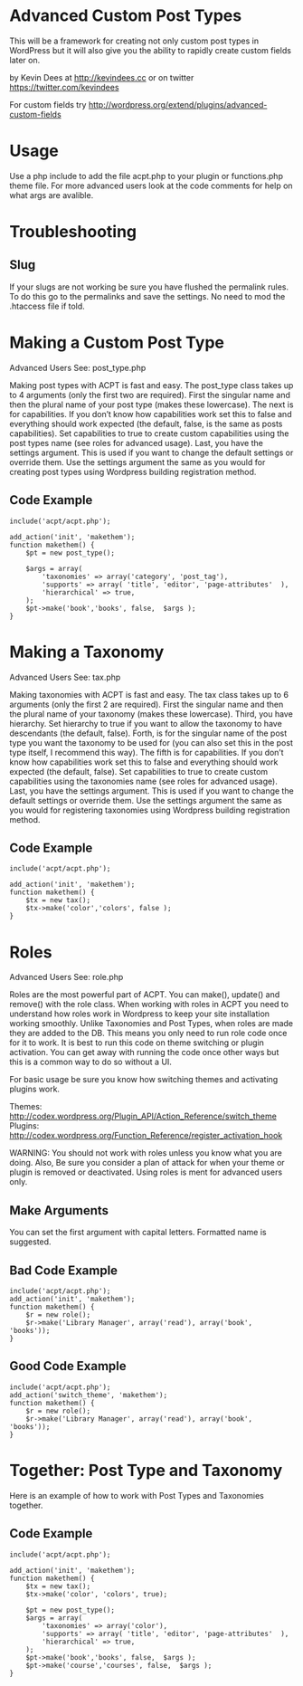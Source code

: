 Advanced Custom Post Types
===

This will be a framework for creating not only custom post types in WordPress but it will also give you the ability to rapidly create custom fields later on.

by Kevin Dees at http://kevindees.cc
or on twitter https://twitter.com/kevindees

For custom fields try http://wordpress.org/extend/plugins/advanced-custom-fields

Usage
===

Use a php include to add the file acpt.php to your plugin or functions.php theme file. For more advanced users look at the code comments for help on what args are avalible.

Troubleshooting
===

Slug
---

If your slugs are not working be sure you have flushed the permalink rules. To do this go to the permalinks and save the settings. No need to mod the .htaccess file if told.

Making a Custom Post Type
===

Advanced Users See: post_type.php

Making post types with ACPT is fast and easy. The post_type class takes up to 4 arguments (only the first two are required). First the singular name and then the plural name of your post type (makes these lowercase). The next is for capabilities. If you don’t know how capabilities work set this to false and everything should work expected (the default, false, is the same as posts capabilities). Set capabilities to true to create custom capabilities using the post types name (see roles for advanced usage). Last, you have the settings argument. This is used if you want to change the default settings or override them. Use the settings argument the same as you would for creating post types using Wordpress building registration method.

Code Example
---

	include('acpt/acpt.php');

	add_action('init', 'makethem');
	function makethem() {
		$pt = new post_type();

		$args = array(
			'taxonomies' => array('category', 'post_tag'),
			'supports' => array( 'title', 'editor', 'page-attributes'  ),
			'hierarchical' => true,
		);
		$pt->make('book','books', false,  $args );
	}

Making a Taxonomy
===

Advanced Users See: tax.php

Making taxonomies with ACPT is fast and easy. The tax class takes up to 6 arguments (only the first 2 are required). First the singular name and then the plural name of your taxonomy (makes these lowercase). Third, you have hierarchy. Set hierarchy to true if you want to allow the taxonomy to have descendants (the default, false). Forth, is for the singular name of the post type you want the taxonomy to be used for (you can also set this in the post type itself, I recommend this way). The fifth is for capabilities. If you don’t know how capabilities work set this to false and everything should work expected (the default, false). Set capabilities to true to create custom capabilities using the taxonomies name (see roles for advanced usage). Last, you have the settings argument. This is used if you want to change the default settings or override them. Use the settings argument the same as you would for registering taxonomies using Wordpress building registration method.

Code Example
---

	include('acpt/acpt.php');

	add_action('init', 'makethem');
	function makethem() {
		$tx = new tax();
		$tx->make('color','colors', false );
	}

Roles
===

Advanced Users See: role.php

Roles are the most powerful part of ACPT. You can make(), update() and remove() with the role class. When working with roles in ACPT you need to understand how roles work in Wordpress to keep your site installation working smoothly. Unlike Taxonomies and Post Types, when roles are made they are added to the DB. This means you only need to run role code once for it to work. It is best to run this code on theme switching or plugin activation. You can get away with running the code once other ways but this is a common way to do so without a UI.

For basic usage be sure you know how switching themes and activating plugins work.

Themes: http://codex.wordpress.org/Plugin_API/Action_Reference/switch_theme
Plugins: http://codex.wordpress.org/Function_Reference/register_activation_hook

WARNING: You should not work with roles unless you know what you are doing. Also, Be sure you consider a plan of attack for when your theme or plugin is removed or deactivated. Using roles is ment for advanced users only.

Make Arguments
---

You can set the first argument with capital letters. Formatted name is suggested.


Bad Code Example
---

	include('acpt/acpt.php');
	add_action('init', 'makethem');
	function makethem() {
		$r = new role();
		$r->make('Library Manager', array('read'), array('book', 'books'));
	}

Good Code Example
---

	include('acpt/acpt.php');
	add_action('switch_theme', 'makethem');
	function makethem() {
		$r = new role();
		$r->make('Library Manager', array('read'), array('book', 'books'));
	}



Together: Post Type and Taxonomy
===

Here is an example of how to work with Post Types and Taxonomies together.

Code Example
---

	include('acpt/acpt.php');

	add_action('init', 'makethem');
	function makethem() {
		$tx = new tax();
		$tx->make('color', 'colors', true);

		$pt = new post_type();
		$args = array(
			'taxonomies' => array('color'),
			'supports' => array( 'title', 'editor', 'page-attributes'  ),
			'hierarchical' => true,
		);
		$pt->make('book','books', false,  $args );
		$pt->make('course','courses', false,  $args );
	}
